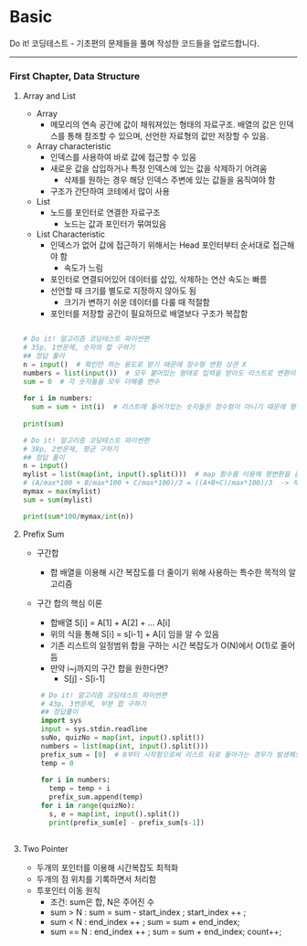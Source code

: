 # Basic
Do it! 코딩테스트 - 기초편의 문제들을 풀며 작성한 코드들을 업로드합니다. 
<hr>

### First Chapter, Data Structure

1. Array and List
   * Array
     - 메모리의 연속 공간에 값이 채워져있는 형태의 자료구조. 배열의 값은 인덱스를 통해 참조할 수 있으며, 선언한 자료형의 값만 저장할 수 있음.
   * Array characteristic
     - 인덱스를 사용하여 바로 값에 접근할 수 있음
     - 새로운 값을 삽입하거나 특정 인덱스에 있는 값을 삭제하기 어려움
       + 삭제를 원하는 경우 해당 인덱스 주변에 있는 값들을 움직여야 함
     - 구조가 간단하여 코테에서 많이 사용
   * List
     - 노드를 포인터로 연결한 자료구조
       - 노드는 값과 포인터가 묶여있음
   * List Characteristic
     - 인덱스가 없어 값에 접근하기 위해서는 Head 포인터부터 순서대로 접근해야 함
       - 속도가 느림
     - 포인터로 연결되어있어 데이터를 삽입, 삭제하는 연산 속도는 빠름
     - 선언할 때 크기를 별도로 지정하지 않아도 됨
       - 크기가 변하기 쉬운 데이터를 다룰 때 적절함
     - 포인터를 저장할 공간이 필요하므로 배열보다 구조가 복잡함


    ```python
    
    # Do it! 알고리즘 코딩테스트 파이썬편
    # 35p, 1번문제, 숫자의 합 구하기
    ## 정답 풀이
    n = input()  # 확인만 하는 용도로 받기 때문에 정수형 변환 상관 X
    numbers = list(input())  # 모두 붙어있는 형태로 입력을 받아도 리스트로 변환이 가능
    sum = 0  # 각 숫자들을 모두 더해줄 변수
        
    for i in numbers:
      sum = sum + int(i)  # 리스트에 들어가있는 숫자들은 정수형이 아니기 때문에 형변환 
        
    print(sum)
    ```


    ```python
    # Do it! 알고리즘 코딩테스트 파이썬편
    # 38p, 2번문제, 평균 구하기
    ## 정답 풀이
    n = input()
    mylist = list(map(int, input().split()))  # map 함수를 이용해 형변환을 좀 더 쉽게
    # (A/max*100 + B/max*100 + C/max*100)/3 = ((A+B+C)/max*100)/3  -> 해당 풀이를 이용해 더 단순화
    mymax = max(mylist)
    sum = sum(mylist)
    
    print(sum*100/mymax/int(n))
    ```
2. Prefix Sum
   * 구간합
     - 합 배열을 이용해 시간 복잡도를 더 줄이기 위해 사용하는 특수한 목적의 알고리즘
   * 구간 합의 핵심 이론
     - 합배열 S[i] = A[1] + A[2] + ... A[i]
     - 위의 식을 통해 S[i] = s[i-1] + A[i] 임을 알 수 있음
     - 기존 리스트의 일정범위 합을 구하는 시간 복잡도가 O(N)에서 O(1)로 줄어듬
     - 만약 i~j까지의 구간 합을 원한다면?
       - S[j] - S[i-1]


     ```python
      # Do it! 알고리즘 코딩테스트 파이썬편
      # 43p, 3번문제, 부분 합 구하기
      ## 정답풀이
      import sys
      input = sys.stdin.readline
      suNo, quizNo = map(int, input().split())
      numbers = list(map(int, input().split()))
      prefix_sum = [0]  # 0부터 시작함으로써 리스트 뒤로 돌아가는 경우가 발생해도 괜찮게 해줌
      temp = 0
      
      for i in numbers:
        temp = temp + i
        prefix_sum.append(temp)
      for i in range(quizNo):
        s, e = map(int, input().split())
        print(prefix_sum[e] - prefix_sum[s-1])
      
     ```
3. Two Pointer
    * 두개의 포인터를 이용해 시간복잡도 최적화
    * 두개의 점 위치를 기록하면서 처리함
    * 투포인터 이동 원칙
        - 조건: sum은 합, N은 주어진 수
        - sum > N : sum = sum - start_index ; start_index ++ ;
        - sum < N : end_index ++ ; sum = sum + end_index;
        - sum == N : end_index ++ ; sum = sum + end_index; count++;